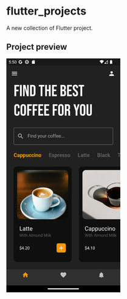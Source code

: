 # flutter_projects

A new collection of Flutter project.

## Project preview
<img src="preview_image/preview_image.png" width="300">
